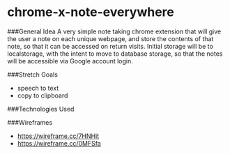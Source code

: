 # chrome-x-note-everywhere

###General Idea 
A very simple note taking chrome extension that will give the user a note on each unique webpage, and store the contents of that note, so that it can be accessed on return visits. Initial storage will be to localstorage, with the intent to move to database storage, so that the notes will be accessible via Google account login.

###Stretch Goals
- speech to text
- copy to clipboard

###Technologies Used

###Wireframes
- https://wireframe.cc/7HNHit
- https://wireframe.cc/0MFSfa
